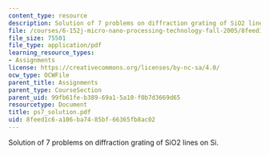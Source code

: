```yaml
---
content_type: resource
description: Solution of 7 problems on diffraction grating of SiO2 lines on Si.
file: /courses/6-152j-micro-nano-processing-technology-fall-2005/8feed1c6a106ba7485bf66365fb8ac02_ps7_solution.pdf
file_size: 75501
file_type: application/pdf
learning_resource_types:
- Assignments
license: https://creativecommons.org/licenses/by-nc-sa/4.0/
ocw_type: OCWFile
parent_title: Assignments
parent_type: CourseSection
parent_uid: 99fb61fe-b389-69a1-5a10-f0b7d3669d65
resourcetype: Document
title: ps7_solution.pdf
uid: 8feed1c6-a106-ba74-85bf-66365fb8ac02
---
```

Solution of 7 problems on diffraction grating of SiO2 lines on Si.